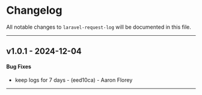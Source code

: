 # Changelog

All notable changes to `laravel-request-log` will be documented in this file.

- - -
## v1.0.1 - 2024-12-04
#### Bug Fixes
- keep logs for 7 days - (eed10ca) - Aaron Florey

- - -

